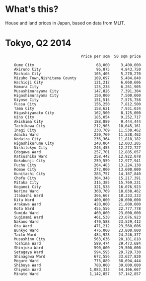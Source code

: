 # What's this?

House and land prices in Japan, based on data from MLIT.


# Tokyo, Q2 2014

		                              Price per sqm  50 sqm price

		Oume City                            68,000     3,400,000
		Akiruno City                         96,875     4,843,750
		Machida City                        105,405     5,270,270
		Mizuho Town,Nishitama County        109,697     5,484,848
		Hachioji City                       121,212     6,060,606
		Hamura City                         125,238     6,261,905
		Musashimurayama City                147,826     7,391,304
		Higashimurayama City                150,000     7,500,000
		Kiyose City                         151,515     7,575,758
		Fussa City                          156,250     7,812,500
		Tama City                           158,621     7,931,034
		Higashiyamato City                  162,500     8,125,000
		Hino City                           185,054     9,252,717
		Akishima City                       188,889     9,444,444
		Tachikawa City                      212,903    10,645,161
		Inagi City                          230,769    11,538,462
		Adachi Ward                         230,769    11,538,462
		Kodaira City                        236,364    11,818,182
		Higashikurume City                  240,064    12,003,205
		Nishitokyo City                     245,455    12,272,727
		Edogawa Ward                        257,701    12,885,057
		Katsushika Ward                     258,442    12,922,078
		Kokubunji City                      259,559    12,977,941
		Fuchu City                          264,483    13,224,138
		Komae City                          272,000    13,600,000
		Kunitachi City                      283,757    14,187,840
		Chofu City                          304,348    15,217,391
		Mitaka City                         315,385    15,769,231
		Koganei City                        321,538    16,076,923
		Nerima Ward                         360,769    18,038,462
		Itabashi Ward                       366,667    18,333,333
		Kita Ward                           400,000    20,000,000
		Arakawa Ward                        420,000    21,000,000
		Koto Ward                           455,556    22,777,778
		Sumida Ward                         460,000    23,000,000
		Suginami Ward                       461,538    23,076,923
		Nakano Ward                         470,588    23,529,412
		Ota Ward                            471,212    23,560,606
		Bunkyo Ward                         476,000    23,800,000
		Taito Ward                          484,928    24,246,377
		Musashino City                      563,636    28,181,818
		Toshima Ward                        589,474    29,473,684
		Shinjuku Ward                       590,000    29,500,000
		Setagaya Ward                       594,595    29,729,730
		Shinagawa Ward                      672,556    33,627,820
		Meguro Ward                         773,889    38,694,444
		Shibuya Ward                        780,000    39,000,000
		Chiyoda Ward                      1,083,333    54,166,667
		Minato Ward                       1,142,857    57,142,857
